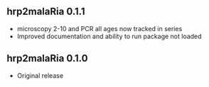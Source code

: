 ## hrp2malaRia 0.1.1

* microscopy 2-10 and PCR all ages now tracked in series
* Improved documentation and ability to run package not loaded

## hrp2malaRia 0.1.0

* Original release
